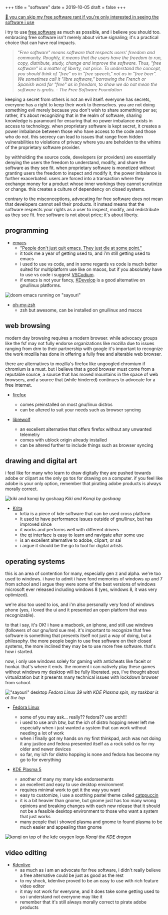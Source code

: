 +++
title = "software"
date = 2019-10-05
draft = false
+++

[🙇 you can skip my free software rant if you're only interested in seeing the software i use](#programming)

i try to use [free software](https://www.fsf.org/about/what-is-free-software) as much as possible, and i believe you should too. embracing free software isn't merely about virtue signaling; it's a practical choice that can have real impacts.

> *"Free software" means software that respects users' freedom and community. Roughly, it means that the users have the freedom to run, copy, distribute, study, change and improve the software. Thus, "free software" is a matter of liberty, not price. To understand the concept, you should think of "free" as in "free speech," not as in "free beer". We sometimes call it "libre software," borrowing the French or Spanish word for "free" as in freedom, to show we do not mean the software is gratis. - The Free Software Foundation*

keeping a secret from others is not an evil itself. everyone has secrets, everyone has a right to keep their work to themselves. you are not doing something evil merely because you don't wish to share something per se; rather, it's about recognizing that in the realm of software, sharing knowledge is paramount for ensuring that no power imbalance exists in access to technology. when proprietary software is kept secret, it creates a power imbalance between those who have access to the code and those who do not. this secrecy can lead to issues that range from hidden vulnerabilities to violations of privacy where you are beholden to the whims of the proprietary software provider.

by withholding the source code, developers (or providers) are essentially denying the users the freedom to understand, modify, and share the software as they see fit. when proprietary software is monetized without granting users the freedom to inspect and modify it, the power imbalance is further exacerbated. users are forced into a transaction where they exchange money for a product whose inner workings they cannot scrutinize or change. this creates a culture of dependency on closed systems.

contrary to the misconceptions, advocating for free software does not mean that developers cannot sell their products. it instead means that the software respects your rights as a user to inspect, modify, and redistribute as they see fit. free software is not about price; it's about liberty.

## programming

- [emacs](https://www.gnu.org/software/emacs/)
    - ["People don't just quit emacs. They just die at some point."](https://www.youtube.com/watch?v=urcL86UpqZc)
    - it took me a year of getting used to, and i'm still getting used to emacs
    - i used to use vs code, and in some regards vs code is much better suited for multiplatform use like on macos, but if you absolutely have to use vs code i suggest [VSCodium](https://vscodium.com/).
    - if emacs is not your fancy, [KDevelop](https://kdevelop.org/) is a good alternative on gnu/linux platforms.

![doom emacs running on "sayouri"](/sayouri-emacs.png)

- [oh-my-zsh](https://ohmyz.sh/)
    - zsh but awesome, can be installed on gnu/linux and macos

## web browsing

modern day browsing requires a modern browser. while advocacy groups like the fsf may not fully endorse organizations like mozilla due to issues ranging from drm to their partnership with google it's important to recognize the work mozilla has done in offering a fully free and alterable web browser.

there are alternatives to mozilla's firefox like ungoogled chromium if chromium is a must. but i believe that a good browser must come from a reputable source, a source that has moved mountains in the space of web browsers, and a source that (while hindered) continues to advocate for a free internet.

- [firefox](https://www.mozilla.org/en-US/firefox/new/)
    - comes preinstalled on most gnu/linux distros
    - can be altered to suit your needs such as browser syncing

- [librewolf](https://librewolf.net/)
    - an excellent alternative that offers firefox without any unwanted telemetry
    - comes with ublock origin already installed
    - can be altered further to include things such as browser syncing

## drawing and digital art

i feel like for many who learn to draw digitally they are pushed towards adobe or clipart as the only go tos for drawing on a computer. if you feel like adobe is your only option, remember that pirating adobe products is always morally correct.

![kiki and konqi by goshaag](/kiki-konqi.jpeg)
*Kiki and Konqi by goshaag*

- [Krita](https://krita.org/en/)
    - krtia is a piece of kde software that can be used cross platform
    - it used to have performance issues outside of gnu/linux, but has improved since
    - it works and performs well with different drivers
    - the qt interface is easy to learn and navigate after some use
    - is an excellent alternative to adobe, clipart, or sai
    - i argue it should be the go to tool for digital artists

## operating systems

this is an area of contention for many, especially gen z and alpha. we're too used to windows. i have to admit i have fond memories of windows xp and 7 from school and i argue they were some of the best versions of windows microsoft ever released including windows 8 (yes, windows 8, it was very optimized).

we're also too used to ios, and i'm also personally very fond of windows phone (yes, i loved the ui and it presented an open platform that was recognizable).

to that i say, it's OK! i have a macbook, an iphone, and still use windows (followers of our gnu/lord sue me). it's important to recognize that free software is something that presents itself not just a way of doing, but a philosophy. the more people begin to use free software on their closed systems, the more inclined they may be to use more free software. that's how i started.

now, i only use windows solely for gaming with anticheats like faceit or honkai. that's where it ends. the moment i can natively play these games without windows my desktop will be fully liberated. yes, i've thought about virtualization but it presents many technical issues with lockdown browser from school.

!["sayouri" desktop](/sayouri-desktop.png)
*Fedora Linux 39 with KDE Plasma spin, my taskbar is at the top*

- [Fedora Linux](https://fedoraproject.org/)
    - some of you may ask... really?? fedora?? use arch!!!
    - i used to use arch btw, but the ich of distro hopping never left me especially when i just wanted a system that can work without needing a lot of work
    - when i finally got my hands on my first thinkpad, arch was not doing it any justice and fedora presented itself as a rock solid os for my older and newer devices
    - so far, my ich for distro hopping is none and fedora has become my go to for everything

- [KDE Plasma 5](https://kde.org/plasma-desktop/)
    - another of many my many kde endorsements
    - an excellent and easy to use desktop environment
    - requires minimal work to get it the way you want
    - easy to customize, i use a soothing pastel theme called [catppuccin](https://github.com/catppuccin/kde)
    - it is a bit heavier than gnome, but gnome just has too many wrong opinions and breaking changes with each new release that it should not be a feasible desktop environment to those who want a system that just works
    - many people that i showed plasma and gnome to found plasma to be much easier and appealing than gnome

![konqi on top of the kde oxygen logo](/konqi.png)
*Konqi the KDE dragon*

## video editing

- [Kdenlive](https://kdenlive.org/en/)
    - as much as i am an advocate for free software, i didn't really believe a free alternative could be just as good as the rest
    - to my shock, kdenlive proved to be an easy to use with rich feature video editor
    - it may not work for everyone, and it does take some getting used to so i understand not everyone may like it
    - remember that it's still always morally correct to pirate adobe products